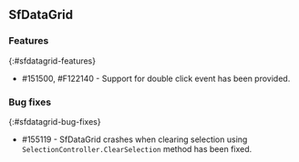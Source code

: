 ## SfDataGrid

### Features
{:#sfdatagrid-features}

* \#151500, #F122140 - Support for double click event has been provided.


### Bug fixes
{:#sfdatagrid-bug-fixes}

* \#155119 - SfDataGrid crashes when clearing selection using `SelectionController.ClearSelection` method has been fixed.
